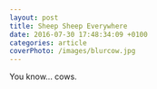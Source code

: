 ```yaml
---
layout: post
title: Sheep Sheep Everywhere
date: 2016-07-30 17:48:34:09 +0100
categories: article
coverPhoto: /images/blurcow.jpg
---
```


You know... cows.
